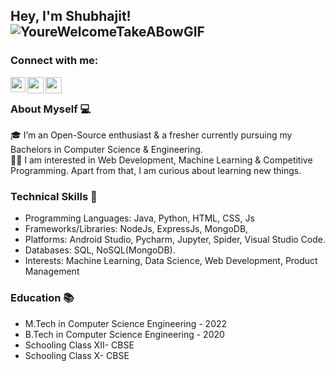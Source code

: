 ## Hey, I'm Shubhajit! ![YoureWelcomeTakeABowGIF](https://user-images.githubusercontent.com/46186124/170263827-3349c6ad-3b93-445b-ad9b-9060651a3664.gif)

### Connect with me:

<a href="https://www.linkedin.com/in/shubhajitchak/">
  <img align="left" width="24px" src="https://cdn.jsdelivr.net/npm/simple-icons@v3/icons/linkedin.svg" color="Red" />
</a>

<a href="https://twitter.com/ShubhajitChak">
  <img align="left" width="26px" src="https://cdn.jsdelivr.net/npm/simple-icons@v3/icons/twitter.svg" color="Red" />
</a>

<a href="https://www.facebook.com/shubhajit.chak98/">
  <img align="left" width="26px" src="https://cdn.jsdelivr.net/npm/simple-icons@3.13.0/icons/facebook.svg" color="Red" />
</a>
<br />

### About Myself 💻
🎓 I’m an Open-Source enthusiast & a fresher currently pursuing my Bachelors in Computer Science & Engineering. </br>
👨‍💻  I am interested in Web Development, Machine Learning & Competitive Programming. Apart from that, I am curious about learning new things. </br>

### Technical Skills 📖
- Programming Languages: Java, Python, HTML, CSS, Js
- Frameworks/Libraries: NodeJs, ExpressJs, MongoDB, 
- Platforms: Android Studio, Pycharm, Jupyter, Spider, Visual Studio Code.
- Databases: SQL, NoSQL(MongoDB).
- Interests: Machine Learning, Data Science, Web Development, Product Management </br>

### Education 📚
- M.Tech in Computer Science Engineering - 2022
- B.Tech in Computer Science Engineering - 2020
- Schooling Class XII- CBSE
- Schooling Class X- CBSE
